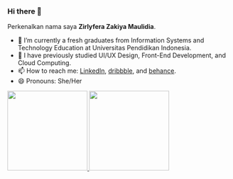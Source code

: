 ### Hi there 👋

Perkenalkan nama saya **Zirlyfera Zakiya Maulidia**.

- 🔭 I’m currently a fresh graduates from Information Systems and Technology Education at Universitas Pendidikan Indonesia.
- 🌱 I have previously studied UI/UX Design, Front-End Development, and Cloud Computing.
- 📫 How to reach me: [LinkedIn](https://www.linkedin.com/in/zirlyferazm/), [dribbble](https://dribbble.com/zirlyzkiyaa), and [behance](https://www.behance.net/zirlyferazm).
- 😄 Pronouns: She/Her

<p align="left">
<a href="https://github.com/zirlyzkiyaa">
  <img height="180em" src="https://github-readme-stats-eight-theta.vercel.app/api?username=zirlyzkiyaa&show_icons=true&theme=algolia&include_all_commits=true&count_private=true"/>
  <img height="180em" src="https://github-readme-stats-eight-theta.vercel.app/api/top-langs/?username=zirlyzkiyaa&layout=compact&langs_count=8&theme=algolia"/>
</a>
</p>
